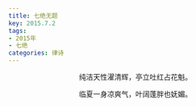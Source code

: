 ```yaml
---
title: 七绝无题
key: 2015.7.2
tags: 
- 2015年 
- 七绝
categories: 律诗
---
```


<p align="center">纯洁天性濯清辉，亭立吐红占花魁。
</p>
<p align="center">临夏一身凉爽气，叶阔蓬胖也妩媚。
</p>
